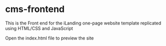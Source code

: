 # cms-frontend
This is the Front end for the iLanding one-page website template replicated using HTML/CSS and JavaScript

Open the index.html file to preview the site
